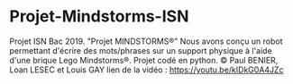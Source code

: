 # Projet-Mindstorms-ISN
Projet ISN Bac 2019. "Projet MINDSTORMS®"
Nous avons conçu un robot permettant d'écrire des mots/phrases sur un support physique à l'aide d'une brique Lego Mindstorms®.
Projet codé en python.
© Paul BENIER, Loan LESEC et Louis GAY
lien de la vidéo : https://youtu.be/kIDkG0A4JZc
